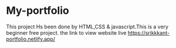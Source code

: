 # My-portfolio

  This project Hs been done by HTML,CSS & javascript.This is a very beginner free project.
  the link to view website live
  https://srikkkant-portfolio.netlify.app/
  
